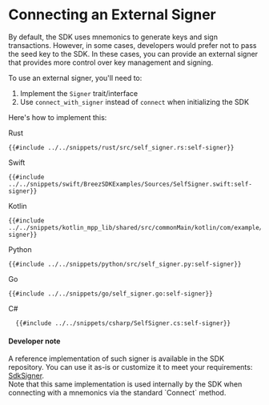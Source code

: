 # Connecting an External Signer

By default, the SDK uses mnemonics to generate keys and sign transactions. However, in some cases, developers would prefer not to pass the seed key to the SDK. In these cases, you can provide an external signer that provides more control over key management and signing.

To use an external signer, you'll need to:

1. Implement the `Signer` trait/interface
2. Use `connect_with_signer` instead of `connect` when initializing the SDK

Here's how to implement this:

<custom-tabs category="lang">
<div slot="title">Rust</div>
<section>

```rust,ignore
{{#include ../../snippets/rust/src/self_signer.rs:self-signer}}
```

</section>

<div slot="title">Swift</div>
<section>

```swift,ignore
{{#include ../../snippets/swift/BreezSDKExamples/Sources/SelfSigner.swift:self-signer}}
```

</section>

<div slot="title">Kotlin</div>
<section>

```kotlin,ignore
{{#include ../../snippets/kotlin_mpp_lib/shared/src/commonMain/kotlin/com/example/kotlinmpplib/SelfSigner.kt:self-signer}}
```

</section>

<div slot="title">Python</div>
<section>

```python,ignore 
{{#include ../../snippets/python/src/self_signer.py:self-signer}}
```
</section>

<div slot="title">Go</div>
<section>

```go,ignore
{{#include ../../snippets/go/self_signer.go:self-signer}}
```
</section>

<div slot="title">C#</div>
<section>

```cs,ignore
  {{#include ../../snippets/csharp/SelfSigner.cs:self-signer}}
```
</section>
</custom-tabs>

<div class="warning">
<h4>Developer note</h4>
A reference implementation of such signer is available in the SDK repository. You can use it as-is or customize it to meet your requirements: <a href="https://github.com/breez/breez-sdk-liquid/blob/main/lib/core/src/signer.rs#L198">SdkSigner</a>.<br>
Note that this same implementation is used internally by the SDK when connecting with a mnemonics via the standard `Connect` method.
</div>

